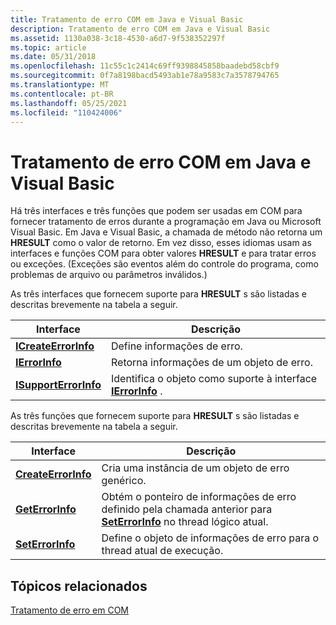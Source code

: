 ```yaml
---
title: Tratamento de erro COM em Java e Visual Basic
description: Tratamento de erro COM em Java e Visual Basic
ms.assetid: 1130a038-3c18-4530-a6d7-9f538352297f
ms.topic: article
ms.date: 05/31/2018
ms.openlocfilehash: 11c55c1c2414c69ff9398845858baadebd58cbf9
ms.sourcegitcommit: 0f7a8198bacd5493ab1e78a9583c7a3578794765
ms.translationtype: MT
ms.contentlocale: pt-BR
ms.lasthandoff: 05/25/2021
ms.locfileid: "110424006"
---
```

# <a name="com-error-handling-in-java-and-visual-basic"></a>Tratamento de erro COM em Java e Visual Basic

Há três interfaces e três funções que podem ser usadas em COM para fornecer tratamento de erros durante a programação em Java ou Microsoft Visual Basic. Em Java e Visual Basic, a chamada de método não retorna um **HRESULT** como o valor de retorno. Em vez disso, esses idiomas usam as interfaces e funções COM para obter valores **HRESULT** e para tratar erros ou exceções. (Exceções são eventos além do controle do programa, como problemas de arquivo ou parâmetros inválidos.)

As três interfaces que fornecem suporte para **HRESULT** s são listadas e descritas brevemente na tabela a seguir.



|  Interface                                                                        |  Descrição                                                                                                                    |
|--------------------------------------------------------------------------|----------------------------------------------------------------------------------------------------------------------|
| [**ICreateErrorInfo**](/windows/win32/api/oaidl/nn-oaidl-icreateerrorinfo)<br/>  | Define informações de erro.<br/>                                                                                   |
| [**IErrorInfo**](/windows/win32/api/oaidl/nn-oaidl-ierrorinfo)<br/>        | Retorna informações de um objeto de erro.<br/>                                                                 |
| [**ISupportErrorInfo**](/windows/win32/api/oaidl/nn-oaidl-isupporterrorinfo)<br/> | Identifica o objeto como suporte à interface [**IErrorInfo**](/windows/win32/api/oaidl/nn-oaidl-ierrorinfo) .<br/> |



 

As três funções que fornecem suporte para **HRESULT** s são listadas e descritas brevemente na tabela a seguir.



|    Interface       |       Descrição       |
|------------------------------------------------------------------------|----------------------------------------------------------------------------------------------------------------------------------------------------------------------|
| [**CreateErrorInfo**](/windows/win32/api/oleauto/nf-oleauto-createerrorinfo)<br/> | Cria uma instância de um objeto de erro genérico.<br/>                                                                                                            |
| [**GetErrorInfo**](/windows/win32/api/oleauto/nf-oleauto-geterrorinfo)<br/>    | Obtém o ponteiro de informações de erro definido pela chamada anterior para [**SetErrorInfo**](/windows/win32/api/oleauto/nf-oleauto-seterrorinfo) no thread lógico atual.<br/> |
| [**SetErrorInfo**](/windows/win32/api/oleauto/nf-oleauto-seterrorinfo)<br/>    | Define o objeto de informações de erro para o thread atual de execução.<br/>                                                                                    |



 

## <a name="related-topics"></a>Tópicos relacionados

<dl> <dt>

[Tratamento de erro em COM](error-handling-in-com.md)
</dt> </dl>

 

